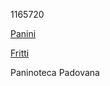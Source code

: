 1165720

<a href="../panini/menu.md">Panini</a>

<a href="../fritti/menu.md">Fritti</a>

Paninoteca Padovana
